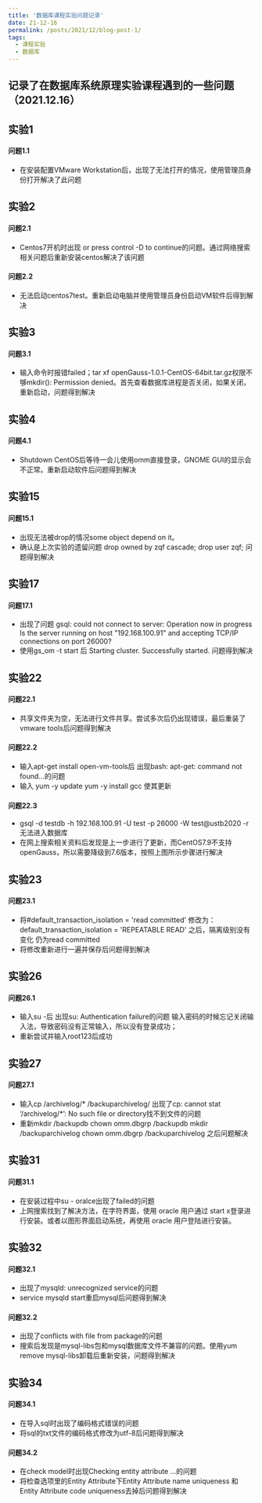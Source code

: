 ```yaml
---
title: '数据库课程实验问题记录'
date: 21-12-16
permalink: /posts/2021/12/blog-post-1/
tags:
  - 课程实验
  - 数据库
---
```


## 记录了在数据库系统原理实验课程遇到的一些问题（2021.12.16）

## 实验1

#### 问题1.1
- 在安装配置VMware Workstation后，出现了无法打开的情况，使用管理员身份打开解决了此问题

## 实验2
#### 问题2.1
- Centos7开机时出现 or press control -D to continue的问题。通过网络搜索相关问题后重新安装centos解决了该问题

#### 问题2.2
- 无法启动centos7test。重新启动电脑并使用管理员身份启动VM软件后得到解决

## 实验3
#### 问题3.1
- 输入命令时报错failed；tar xf openGauss-1.0.1-CentOS-64bit.tar.gz权限不够mkdir(): Permission denied。首先查看数据库进程是否关闭，如果关闭，重新启动，问题得到解决

## 实验4
#### 问题4.1
- Shutdown CentOS后等待一会儿使用omm直接登录，GNOME GUI的显示会不正常。重新启动软件后问题得到解决

## 实验15
#### 问题15.1
- 出现无法被drop的情况some object depend on it。
- 确认是上次实验的遗留问题
  drop owned by zqf cascade;
  drop user zqf;
  问题得到解决

## 实验17
#### 问题17.1
- 出现了问题
  gsql: could not connect to server: Operation now in progress
    Is the server running on host "192.168.100.91" and accepting
    TCP/IP connections on port 26000?
- 使用gs_om -t start 后
  Starting cluster.
  Successfully started.
  问题得到解决

## 实验22
#### 问题22.1
- 共享文件夹为空，无法进行文件共享。尝试多次后仍出现错误，最后重装了vmware tools后问题得到解决

#### 问题22.2
- 输入apt-get install open-vm-tools后
  出现bash: apt-get: command not found...的问题
- 输入
  yum -y update
  yum -y install gcc
  使其更新

#### 问题22.3
- gsql -d testdb -h 192.168.100.91 -U test -p 26000 -W test@ustb2020 -r
  无法进入数据库
- 在网上搜索相关资料后发现是上一步进行了更新，而CentOS7.9不支持openGauss，所以需要降级到7.6版本，按照上图所示步骤进行解决

## 实验23
#### 问题23.1
- 将#default_transaction_isolation = 'read committed'
  修改为：default_transaction_isolation = 'REPEATABLE READ'
  之后，隔离级别没有变化
  仍为read committed
- 将修改重新进行一遍并保存后问题得到解决

## 实验26
#### 问题26.1
- 输入su -后
  出现su: Authentication failure的问题
  输入密码的时候忘记关闭输入法，导致密码没有正常输入，所以没有登录成功；
- 重新尝试并输入root123后成功

## 实验27
#### 问题27.1
- 输入cp /archivelog/* /backuparchivelog/
  出现了cp: cannot stat ‘/archivelog/*’: No such file or directory找不到文件的问题
- 重新mkdir /backupdb
  chown omm.dbgrp /backupdb
  mkdir /backuparchivelog
  chown omm.dbgrp /backuparchivelog
  之后问题解决

## 实验31
#### 问题31.1
- 在安装过程中su - oralce出现了failed的问题
- 上网搜索找到了解决方法，在字符界面，使用 oracle 用户通过 start x登录进行安装。或者以图形界面启动系统，再使用 oracle 用户登陆进行安装。

## 实验32
#### 问题32.1
- 出现了mysqld: unrecognized service的问题
- service mysqld start重启mysql后问题得到解决

#### 问题32.2
- 出现了conflicts with file from package的问题
- 搜索后发现是mysql-libs包和mysql数据库文件不兼容的问题。使用yum remove mysql-libs卸载后重新安装，问题得到解决

## 实验34
#### 问题34.1
- 在导入sql时出现了编码格式错误的问题
- 将sql的txt文件的编码格式修改为utf-8后问题得到解决

#### 问题34.2
- 在check model时出现Checking entity attribute …的问题
- 将检查选项里的Entity Attribute下Entity Attribute name uniqueness 和 Entity Attribute code uniqueness去掉后问题得到解决